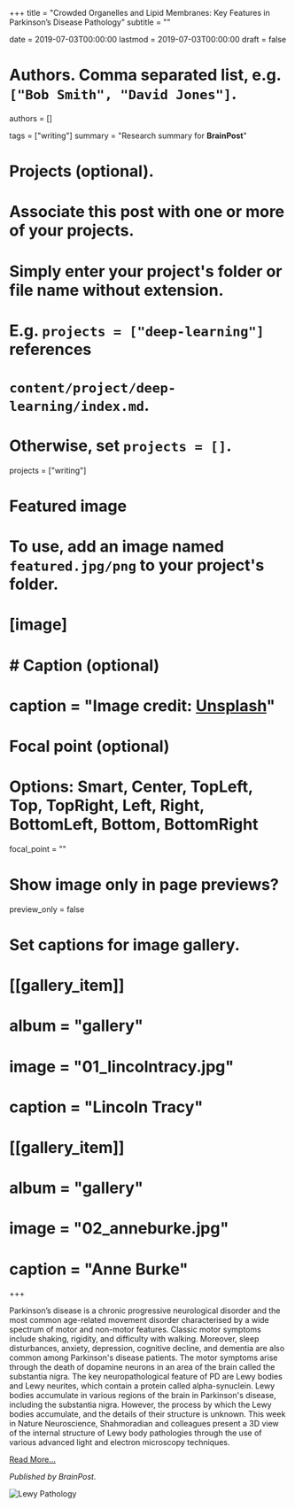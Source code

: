 +++
title = "Crowded Organelles and Lipid Membranes: Key Features in Parkinson’s Disease Pathology"
subtitle = ""

date = 2019-07-03T00:00:00
lastmod = 2019-07-03T00:00:00
draft = false

# Authors. Comma separated list, e.g. `["Bob Smith", "David Jones"]`.
authors = []

tags = ["writing"]
summary = "Research summary for **BrainPost**"

# Projects (optional).
#   Associate this post with one or more of your projects.
#   Simply enter your project's folder or file name without extension.
#   E.g. `projects = ["deep-learning"]` references 
#   `content/project/deep-learning/index.md`.
#   Otherwise, set `projects = []`.
projects = ["writing"]

# Featured image
# To use, add an image named `featured.jpg/png` to your project's folder. 
# [image]
#   # Caption (optional)
#   caption = "Image credit: [**Unsplash**](https://unsplash.com/photos/CpkOjOcXdUY)"

  # Focal point (optional)
  # Options: Smart, Center, TopLeft, Top, TopRight, Left, Right, BottomLeft, Bottom, BottomRight
  focal_point = ""

  # Show image only in page previews?
  preview_only = false

# Set captions for image gallery.

# [[gallery_item]]
# album = "gallery"
# image = "01_lincolntracy.jpg"
# caption = "Lincoln Tracy"

# [[gallery_item]]
# album = "gallery"
# image = "02_anneburke.jpg"
# caption = "Anne Burke"

+++

Parkinson’s disease is a chronic progressive neurological disorder and the most common age-related movement disorder characterised by a wide spectrum of motor and non-motor features. Classic motor symptoms include shaking, rigidity, and difficulty with walking. Moreover, sleep disturbances, anxiety, depression, cognitive decline, and dementia are also common among Parkinson's disease patients. The motor symptoms arise through the death of dopamine neurons in an area of the brain called the substantia nigra. The key neuropathological feature of PD are Lewy bodies and Lewy neurites, which contain a protein called alpha-synuclein. Lewy bodies accumulate in various regions of the brain in Parkinson's disease, including the substantia nigra. However, the process by which the Lewy bodies accumulate, and the details of their structure is unknown. This week in Nature Neuroscience, Shahmoradian and colleagues present a 3D view of the internal structure of Lewy body pathologies through the use of various advanced light and electron microscopy techniques.

[Read More...](https://www.brainpost.co/weekly-brainpost/2019/7/2/crowded-organelles-and-lipid-membranes-key-features-in-parkinsons-disease-pathology)

*Published by BrainPost.*

![Lewy Pathology](/img/lewypathology.png)
